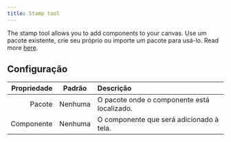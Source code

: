 ```yaml
---
title: Stamp tool
---
```


The stamp tool allows you to add components to your canvas.
Use um pacote existente, crie seu próprio ou importe um pacote para usá-lo. Read more [here](../pack).

## Configuração

| Propriedade |  Padrão | Descrição                                                   |
| ----------: | :-----: | :---------------------------------------------------------- |
|      Pacote | Nenhuma | O pacote onde o componente está localizado. |
|  Componente | Nenhuma | O componente que será adicionado à tela.    |
